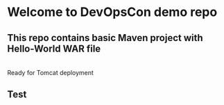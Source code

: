 # Welcome to DevOpsCon demo repo
## This repo contains basic Maven project with Hello-World WAR file 
<BR> Ready for Tomcat deployment 
## Test
